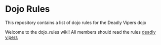 Dojo Rules
==========

This repository contains a list of dojo rules for the Deadly Vipers dojo

Welcome to the dojo_rules wiki!
All members should read the rules
[deadly vipers](https://github.com/deadlyvipers)
